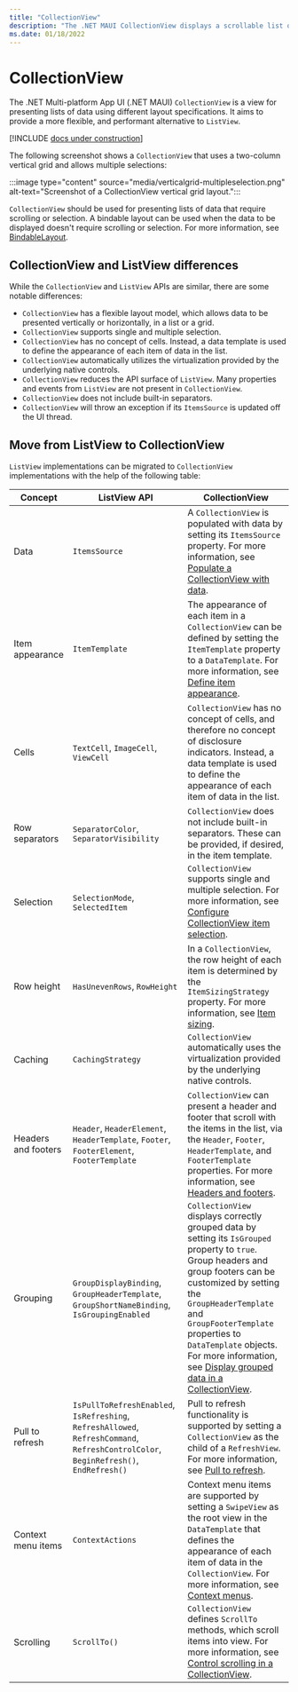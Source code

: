 ```yaml
---
title: "CollectionView"
description: "The .NET MAUI CollectionView displays a scrollable list of selectable data items, using different layout specifications."
ms.date: 01/18/2022
---
```


# CollectionView

The .NET Multi-platform App UI (.NET MAUI) `CollectionView` is a view for presenting lists of data using different layout specifications. It aims to provide a more flexible, and performant alternative to `ListView`.

[!INCLUDE [docs under construction](~/includes/preview-note.md)]

The following screenshot shows a `CollectionView` that uses a two-column vertical grid and allows multiple selections:

:::image type="content" source="media/verticalgrid-multipleselection.png" alt-text="Screenshot of a CollectionView vertical grid layout.":::

`CollectionView` should be used for presenting lists of data that require scrolling or selection. A bindable layout can be used when the data to be displayed doesn't require scrolling or selection. For more information, see [BindableLayout](~/user-interface/layouts/bindablelayout.md).

## CollectionView and ListView differences

While the `CollectionView` and `ListView` APIs are similar, there are some notable differences:

- `CollectionView` has a flexible layout model, which allows data to be presented vertically or horizontally, in a list or a grid.
- `CollectionView` supports single and multiple selection.
- `CollectionView` has no concept of cells. Instead, a data template is used to define the appearance of each item of data in the list.
- `CollectionView` automatically utilizes the virtualization provided by the underlying native controls.
- `CollectionView` reduces the API surface of `ListView`. Many properties and events from `ListView` are not present in `CollectionView`.
- `CollectionView` does not include built-in separators.
- `CollectionView` will throw an exception if its `ItemsSource` is updated off the UI thread.

## Move from ListView to CollectionView

`ListView` implementations can be migrated to `CollectionView` implementations with the help of the following table:

| Concept | ListView API | CollectionView |
|---|---|---|
| Data | `ItemsSource` | A `CollectionView` is populated with data by setting its `ItemsSource` property. For more information, see [Populate a CollectionView with data](populate-data.md#populate-a-collectionview-with-data). |
| Item appearance | `ItemTemplate` | The appearance of each item in a `CollectionView` can be defined by setting the `ItemTemplate` property to a `DataTemplate`. For more information, see [Define item appearance](populate-data.md#define-item-appearance). |
| Cells | `TextCell`, `ImageCell`, `ViewCell` | `CollectionView` has no concept of cells, and therefore no concept of disclosure indicators. Instead, a data template is used to define the appearance of each item of data in the list. |
| Row separators | `SeparatorColor`, `SeparatorVisibility` | `CollectionView` does not include built-in separators. These can be provided, if desired, in the item template. |
| Selection | `SelectionMode`, `SelectedItem` | `CollectionView` supports single and multiple selection. For more information, see [Configure CollectionView item selection](selection.md). |
| Row height | `HasUnevenRows`, `RowHeight` | In a `CollectionView`, the row height of each item is determined by the `ItemSizingStrategy` property. For more information, see [Item sizing](layout.md#item-sizing).|
| Caching | `CachingStrategy` | `CollectionView` automatically uses the virtualization provided by the underlying native controls. |
| Headers and footers | `Header`, `HeaderElement`, `HeaderTemplate`, `Footer`, `FooterElement`, `FooterTemplate` | `CollectionView` can present a header and footer that scroll with the items in the list, via the `Header`, `Footer`, `HeaderTemplate`, and `FooterTemplate` properties. For more information, see [Headers and footers](layout.md#headers-and-footers). |
| Grouping | `GroupDisplayBinding`, `GroupHeaderTemplate`, `GroupShortNameBinding`, `IsGroupingEnabled` | `CollectionView` displays correctly grouped data by setting its `IsGrouped` property to `true`. Group headers and group footers can be customized by setting the `GroupHeaderTemplate` and `GroupFooterTemplate` properties to  `DataTemplate` objects. For more information, see [Display grouped data in a CollectionView](grouping.md). |
| Pull to refresh | `IsPullToRefreshEnabled`, `IsRefreshing`, `RefreshAllowed`, `RefreshCommand`, `RefreshControlColor`, `BeginRefresh()`, `EndRefresh()` | Pull to refresh functionality is supported by setting a `CollectionView` as the child of a `RefreshView`. For more information, see [Pull to refresh](populate-data.md#pull-to-refresh). |
| Context menu items | `ContextActions` | Context menu items are supported by setting a `SwipeView` as the root view in the `DataTemplate` that defines the appearance of each item of data in the `CollectionView`. For more information, see [Context menus](populate-data.md#context-menus). |
| Scrolling | `ScrollTo()` | `CollectionView` defines `ScrollTo` methods, which scroll items into view. For more information, see [Control scrolling in a CollectionView](scrolling.md). |

